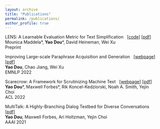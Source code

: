 ```yaml
---
layout: archive
title: "Publications"
permalink: /publications/
author_profile: true
---
```


LENS: A Learnable Evaluation Metric for Text Simplification &nbsp; [[code](https://github.com/Yao-Dou/LENS)] [[pdf](https://arxiv.org/abs/2212.09739)] \
Mounica Maddela\*, **Yao Dou**\*, David Heineman, Wei Xu\
Preprint

Improving Large-scale Paraphrase Acquisition and Generation &nbsp; [[webpage](https://twitter-paraphrase.com/)] [[pdf](https://arxiv.org/abs/2210.03235)] \
**Yao Dou**, Chao Jiang, Wei Xu\
EMNLP 2022

Scarecrow: A Framework for Scrutinizing Machine Text &nbsp; [[webpage](https://yao-dou.github.io/scarecrow/)] [[pdf](https://arxiv.org/abs/2107.01294)] \
**Yao Dou**\*, Maxwell Forbes\*, Rik Koncel-Kedziorski, Noah A. Smith, Yejin Choi\
ACL 2022

MultiTalk: A Highly-Branching Dialog Testbed for Diverse Conversations [[pdf](https://arxiv.org/abs/2102.01263)]\
**Yao Dou**, Maxwell Forbes, Ari Holtzman, Yejin Choi  
AAAI 2021